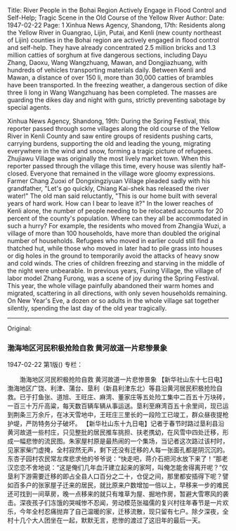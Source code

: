 Title: River People in the Bohai Region Actively Engage in Flood Control and Self-Help; Tragic Scene in the Old Course of the Yellow River
Author:
Date: 1947-02-22
Page: 1
Xinhua News Agency, Shandong, 17th: Residents along the Yellow River in Guangrao, Lijin, Putai, and Kenli (new county northeast of Lijin) counties in the Bohai region are actively engaged in flood control and self-help. They have already concentrated 2.5 million bricks and 1.3 million catties of sorghum at five dangerous sections, including Dayu Zhang, Daoxu, Wang Wangzhuang, Mawan, and Dongjiazhuang, with hundreds of vehicles transporting materials daily. Between Kenli and Mawan, a distance of over 150 li, more than 30,000 catties of brambles have been transported. In the freezing weather, a dangerous section of dike three li long in Wang Wangzhuang has been completed. The masses are guarding the dikes day and night with guns, strictly preventing sabotage by special agents.

Xinhua News Agency, Shandong, 19th: During the Spring Festival, this reporter passed through some villages along the old course of the Yellow River in Kenli County and saw entire groups of residents pushing carts, carrying burdens, supporting the old and leading the young, migrating everywhere in the wind and snow, forming a tragic picture of refugees. Zhujiawu Village was originally the most lively market town. When this reporter passed through the village this time, every house was silently half-closed. Everyone that remained in the village wore gloomy expressions. Farmer Chang Zuoxi of Dongxingziyuan Village pleaded sadly with his grandfather, "Let's go quickly, Chiang Kai-shek has released the river water!" The old man said reluctantly, "This is our home built with several years of hard work. How can I bear to leave it?" In the lower reaches of Kenli alone, the number of people needing to be relocated accounts for 20 percent of the county's population. Where can they all be accommodated in such a hurry? For example, the residents who moved from Zhangjia Wuzi, a village of more than 100 households, have more than doubled the original number of households. Refugees who moved in earlier could still find a thatched hut, while those who moved in later had to pile grass into houses or dig holes in the ground to temporarily avoid the attacks of heavy snow and cold winds. The cries of children freezing and starving in the middle of the night were unbearable. In previous years, Fuxing Village, the village of labor model Zhang Furong, was a scene of joy during the Spring Festival. This year, the whole village painfully abandoned their warm homes and migrated, scattering in all directions, with only seven households remaining. On New Year's Eve, a dozen or so adults in the whole village sat together silently, spending the last day of the old year tragically.



<hr /> 

Original: 


### 渤海地区河民积极抢险自救  黄河故道一片悲惨景象

1947-02-22
第1版()
专栏：

　　渤海地区河民积极抢险自救
    黄河故道一片悲惨景象
    【新华社山东十七日电】渤海地区广饶、利津、蒲台、垦利（新县利津东北）等县沿黄河居民积极抢险自救。已于打鱼张、道旭、王旺庄、麻湾、董家庄等五处险工集中二百五十万块砖，一百三十万斤高粱，每天数百辆车辆从事运送。垦利至麻湾百五十余里间，现已运到荆条三万余斤，在冰天雪地中，王旺庄三里长的一段险工已竣工，群众昼夜提枪护堤，严防特务分子破坏。
    【新华社山东十九日电】记者于春节时路过垦利县沿黄河故道一些村庄，只见整批的居民推车挑担、扶老携幼，在风雪中四处迁移，形成一幅悲惨的流民图。朱家屋村原是最热闹的一个集场，当记者这次路过该村时，见家家柴门虚掩，全村寂然无声，剩下还没有迁移的人每一张面孔都是阴沉沉的。东杏子园村农民常左席悲求他的爷爷说：“快走吧，蒋介石把河水放下来了！”那老汉恋恋不舍地说：“这是俺们几年血汗建立起来的家呵，叫俺怎能舍得离开呢？”仅垦利下游需要迁移的即占全县人口百分之二十，仓促之间，那里都安插得下呢？譬如百多户的张家屋子迁来的居民，就比原来户数增加一倍以上，早移来一步的难民还可找到一间草房，晚一点移来的就只有堆草为屋、掘地作房，暂避大雪寒风的袭击。深夜孩子们冻饿的哭喊惨不忍闻，劳动模范张福儒的复兴村往年春节是一片欢乐，今年全村忍痛抛弃了自己温暖的家，迁移流散，现只留有七户。除夕深夜，全村十几个大人团坐在一起，默默无言，悲惨的渡过了这旧年的最后一天。
